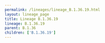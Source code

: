 ```yaml
---
permalink: /lineages/lineage_B.1.36.19.html
layout: lineage_page
title: Lineage B.1.36.19
lineage: B.1.36.19
parent: B.1.36
children: ['B.1.36.19']
---
```

